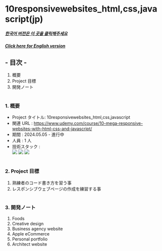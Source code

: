 # 10responsivewebsites_html,css,javascript(jp)

##### [한국어 버전은 이 곳을 클릭해주세요](README.md)

##### [Click here for English version](README_EN.md)

## - 目次 -

1. 概要
2. Project 目標
3. 開発ノート
   </br>
   </br>

### 1. 概要

- Project タイトル: 10responsivewebsites_html,css,javascript
- 関連 URL : https://www.udemy.com/course/10-mega-responsive-websites-with-html-css-and-javascript/
- 期間 : 2024.05.05 - 進行中
- 人員 : 1 人
- 技術スタック : </br>
  <img src="https://img.shields.io/badge/html-E34F26?style=for-the-badge&logo=html5&logoColor=white">
  <img src="https://img.shields.io/badge/css-1572B6?style=for-the-badge&logo=css3&logoColor=white">
  <img src="https://img.shields.io/badge/javascript-F7DF1E?style=for-the-badge&logo=javascript&logoColor=white">
  </br>
  </br>

### 2. Project 目標

1.  熟練者のコード書き方を習う事
2.  レスポンシブウェブページの作成を練習する事
    </br>
    </br>

### 3. 開発ノート

1. Foods
2. Creative design
3. Business agency website
4. Apple eCommerce
5. Personal portfolio
6. Architect website
   </br>
   </br>
